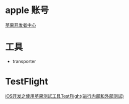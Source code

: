 
# apple 账号
[苹果开发者中心](https://developer.apple.com)

# 工具
+ transporter

# TestFlight
[iOS开发之使用苹果测试工具TestFlight(进行内部和外部测试)](https://www.cnblogs.com/yuhao309/p/9257133.html)